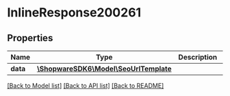 # InlineResponse200261

## Properties
Name | Type | Description | Notes
------------ | ------------- | ------------- | -------------
**data** | [**\ShopwareSDK6\Model\SeoUrlTemplate**](SeoUrlTemplate.md) |  | [optional] 

[[Back to Model list]](../../README.md#documentation-for-models) [[Back to API list]](../../README.md#documentation-for-api-endpoints) [[Back to README]](../../README.md)

